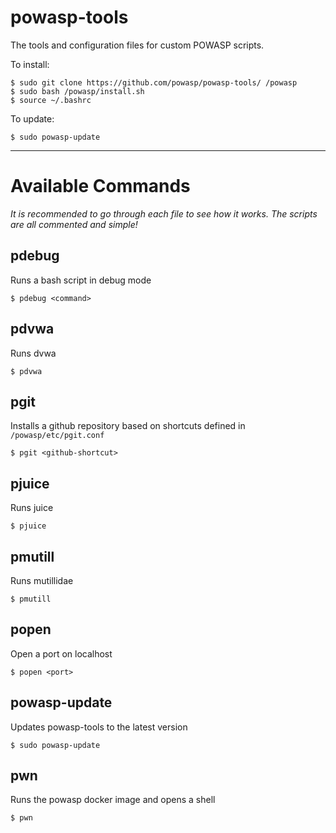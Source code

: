 # powasp-tools

The tools and configuration files for custom POWASP scripts.

To install:

```
$ sudo git clone https://github.com/powasp/powasp-tools/ /powasp
$ sudo bash /powasp/install.sh
$ source ~/.bashrc
```

To update:
```
$ sudo powasp-update
```

---

# Available Commands

*It is recommended to go through each file to see how it works. The scripts are all commented and simple!*


## pdebug

Runs a bash script in debug mode

```
$ pdebug <command>
```

## pdvwa

Runs dvwa

```
$ pdvwa
```

## pgit

Installs a github repository based on shortcuts defined in `/powasp/etc/pgit.conf`

```
$ pgit <github-shortcut>
```

## pjuice

Runs juice

```
$ pjuice
```

## pmutill

Runs mutillidae

```
$ pmutill
```

## popen

Open a port on localhost

```
$ popen <port>
```

## powasp-update

Updates powasp-tools to the latest version

```
$ sudo powasp-update
```

## pwn

Runs the powasp docker image and opens a shell

```
$ pwn
```
